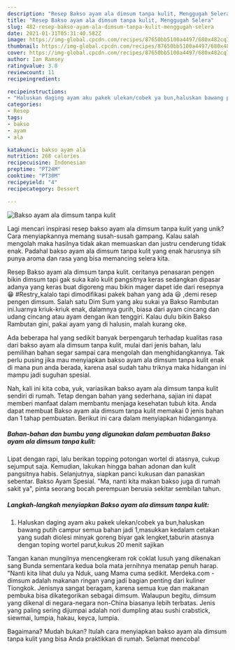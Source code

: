 ```yaml
---
description: "Resep Bakso ayam ala dimsum tanpa kulit, Menggugah Selera"
title: "Resep Bakso ayam ala dimsum tanpa kulit, Menggugah Selera"
slug: 482-resep-bakso-ayam-ala-dimsum-tanpa-kulit-menggugah-selera
date: 2021-01-31T05:31:40.582Z
image: https://img-global.cpcdn.com/recipes/87650bb5100a4497/680x482cq70/bakso-ayam-ala-dimsum-tanpa-kulit-foto-resep-utama.jpg
thumbnail: https://img-global.cpcdn.com/recipes/87650bb5100a4497/680x482cq70/bakso-ayam-ala-dimsum-tanpa-kulit-foto-resep-utama.jpg
cover: https://img-global.cpcdn.com/recipes/87650bb5100a4497/680x482cq70/bakso-ayam-ala-dimsum-tanpa-kulit-foto-resep-utama.jpg
author: Ian Ramsey
ratingvalue: 3.8
reviewcount: 11
recipeingredient:

recipeinstructions:
- "Haluskan daging ayam aku pakek ulekan/cobek ya bun,haluskan bawang putih campur semua bahan jadi 1,masukkan kedalam cetakan yang sudah diolesi minyak goreng biyar gak lengket,taburin atasnya dengan toping wortel parut,kukus 20 menit sajikan"
categories:
- Resep
tags:
- bakso
- ayam
- ala

katakunci: bakso ayam ala 
nutrition: 268 calories
recipecuisine: Indonesian
preptime: "PT24M"
cooktime: "PT30M"
recipeyield: "4"
recipecategory: Dessert

---
```



![Bakso ayam ala dimsum tanpa kulit](https://img-global.cpcdn.com/recipes/87650bb5100a4497/680x482cq70/bakso-ayam-ala-dimsum-tanpa-kulit-foto-resep-utama.jpg)

Lagi mencari inspirasi resep bakso ayam ala dimsum tanpa kulit yang unik? Cara menyiapkannya memang susah-susah gampang. Kalau salah mengolah maka hasilnya tidak akan memuaskan dan justru cenderung tidak enak. Padahal bakso ayam ala dimsum tanpa kulit yang enak harusnya sih punya aroma dan rasa yang bisa memancing selera kita.

Resep Bakso ayam ala dimsum tanpa kulit. ceritanya penasaran pengen bikin dimsum tapi gak suka kalo kulit pangsitnya keras sedangkan dipasar adanya yang keras buat digoreng mau bikin mager dapet ide dari resepnya😁 #Restry_kalalo tapi dimodifikasi pakek bahan yang ada 😃 ,demi resep pengen dimsum. Salah satu Dim Sum yang aku sukai ya Bakso Rambutan ini.luarnya kriuk-kriuk enak, dalamnya gurih, biasa dari ayam cincang dan udang cincang atau ayam dengan ikan tenggiri. Kalau dulu bikin Bakso Rambutan gini, pakai ayam yang di halusin, malah kurang oke.

Ada beberapa hal yang sedikit banyak berpengaruh terhadap kualitas rasa dari bakso ayam ala dimsum tanpa kulit, mulai dari jenis bahan, lalu pemilihan bahan segar sampai cara mengolah dan menghidangkannya. Tak perlu pusing jika mau menyiapkan bakso ayam ala dimsum tanpa kulit enak di mana pun anda berada, karena asal sudah tahu triknya maka hidangan ini mampu jadi suguhan spesial.


Nah, kali ini kita coba, yuk, variasikan bakso ayam ala dimsum tanpa kulit sendiri di rumah. Tetap dengan bahan yang sederhana, sajian ini dapat memberi manfaat dalam membantu menjaga kesehatan tubuh kita. Anda dapat membuat Bakso ayam ala dimsum tanpa kulit memakai 0 jenis bahan dan 1 tahap pembuatan. Berikut ini cara dalam menyiapkan hidangannya.

<!--inarticleads1-->

##### Bahan-bahan dan bumbu yang digunakan dalam pembuatan Bakso ayam ala dimsum tanpa kulit:



Lipat dengan rapi, lalu berikan topping potongan wortel di atasnya, cukup sejumput saja. Kemudian, lakukan hingga bahan adonan dan kulit pangsitnya habis. Selanjutnya, siapkan panci kukusan dan panaskan sebentar. Bakso Ayam Spesial. &#34;Ma, nanti kita makan bakso juga di rumah sakit ya&#34;, pinta seorang bocah perempuan berusia sekitar sembilan tahun. 

<!--inarticleads2-->

##### Langkah-langkah menyiapkan Bakso ayam ala dimsum tanpa kulit:

1. Haluskan daging ayam aku pakek ulekan/cobek ya bun,haluskan bawang putih campur semua bahan jadi 1,masukkan kedalam cetakan yang sudah diolesi minyak goreng biyar gak lengket,taburin atasnya dengan toping wortel parut,kukus 20 menit sajikan


Tangan kanan mungilnya mencengkeram rok coklat lusuh yang dikenakan sang Bunda sementara kedua bola mata jernihnya menatap penuh harap. &#34;Nanti kita lihat dulu ya Nduk, uang Mama cuma sedikit. Merdeka.com - dimsum adalah makanan ringan yang jadi bagian penting dari kuliner Tiongkok. Jenisnya sangat beragam, karena semua kue dan makanan pembuka bisa dikategorikan sebagai dimsum. Walaupun begitu, dimsum yang dikenal di negara-negara non-China biasanya lebih terbatas. Jenis yang paling sering dijumpai adalah nori dumpling atau sushi crabstick, siewmai, lumpia, hakau, keyca, lumpia. 

Bagaimana? Mudah bukan? Itulah cara menyiapkan bakso ayam ala dimsum tanpa kulit yang bisa Anda praktikkan di rumah. Selamat mencoba!
